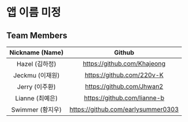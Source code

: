 # 앱 이름 미정



## Team Members

| Nickname (Name)  |               Github               |
| :--------------: | :--------------------------------: |
|  Hazel (김하정)  |    https://github.com/Khajeong     |
| Jeckmu (이재원)  |     https://github.com/220v-K      |
|  Jerry (이주환)  |     https://github.com/Jhwan2      |
| Lianne (최예은)  |    https://github.com/lianne-b     |
| Swimmer (황지우) | https://github.com/earlysummer0303 |

